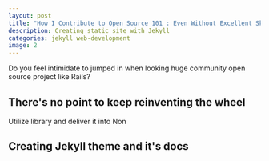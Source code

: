 ```yaml
---
layout: post
title: "How I Contribute to Open Source 101 : Even Without Excellent Skill and Ideas"
description: Creating static site with Jekyll
categories: jekyll web-development
image: 2
---
```


Do you feel intimidate to jumped in when looking huge community open source project like Rails?

## There's no point to keep reinventing the wheel

Utilize library and deliver it into Non

## Creating Jekyll theme and it's docs
